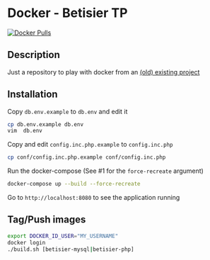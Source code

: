 # Docker - Betisier TP

[![Docker Pulls](https://img.shields.io/docker/pulls/sylvainmetayer/betisier-php.svg?style=for-the-badge)](https://hub.docker.com/r/sylvainmetayer/betisier-php/)

## Description

Just a repository to play with docker from an [(old) existing project](https://github.com/sylvainmetayer/Betisier-TP)

## Installation

Copy `db.env.example` to `db.env` and edit it

```bash
cp db.env.example db.env
vim  db.env
```

Copy and edit `config.inc.php.example` to `config.inc.php`

```bash
cp conf/config.inc.php.example conf/config.inc.php
```

Run the docker-compose (See #1 for the `force-recreate` argument)

```bash
docker-compose up --build --force-recreate
```

Go to `http://localhost:8080` to see the application running

## Tag/Push images

```bash
export DOCKER_ID_USER="MY_USERNAME"
docker login
./build.sh [betisier-mysql|betisier-php]
```